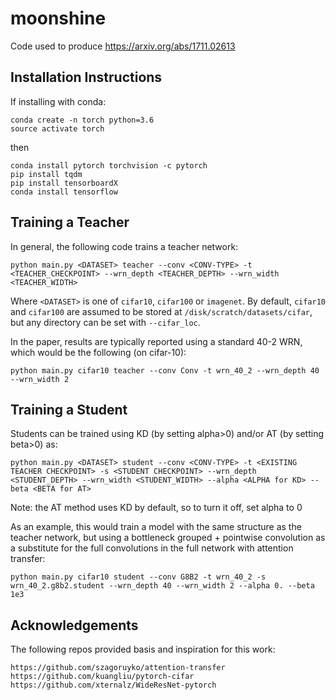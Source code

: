 # moonshine

Code used to produce https://arxiv.org/abs/1711.02613

## Installation Instructions

If installing with conda:

```
conda create -n torch python=3.6
source activate torch
```
then

```
conda install pytorch torchvision -c pytorch
pip install tqdm
pip install tensorboardX
conda install tensorflow
```

## Training a Teacher

In general, the following code trains a teacher network:

```
python main.py <DATASET> teacher --conv <CONV-TYPE> -t <TEACHER_CHECKPOINT> --wrn_depth <TEACHER_DEPTH> --wrn_width <TEACHER_WIDTH>
```

Where `<DATASET>` is one of `cifar10`, `cifar100` or `imagenet`. By
default, `cifar10` and `cifar100` are assumed to be stored at
`/disk/scratch/datasets/cifar`, but any directory can be set with
`--cifar_loc`.

In the paper, results are typically reported using a standard 40-2 WRN,
which would be the following (on cifar-10):

```
python main.py cifar10 teacher --conv Conv -t wrn_40_2 --wrn_depth 40 --wrn_width 2
```

## Training a Student

Students can be trained using KD (by setting alpha>0) and/or AT (by setting beta>0) as:

```
python main.py <DATASET> student --conv <CONV-TYPE> -t <EXISTING TEACHER CHECKPOINT> -s <STUDENT CHECKPOINT> --wrn_depth <STUDENT_DEPTH> --wrn_width <STUDENT_WIDTH> --alpha <ALPHA for KD> --beta <BETA for AT>
```
  
Note: the AT method uses KD by default, so to turn it off, set alpha to 0

As an example, this would train a model with the same structure as the
teacher network, but using a bottleneck grouped + pointwise convolution as
a substitute for the full convolutions in the full network with attention transfer:

```
python main.py cifar10 student --conv G8B2 -t wrn_40_2 -s wrn_40_2.g8b2.student --wrn_depth 40 --wrn_width 2 --alpha 0. --beta 1e3
```

## Acknowledgements

The following repos provided basis and inspiration for this work:

```
https://github.com/szagoruyko/attention-transfer
https://github.com/kuangliu/pytorch-cifar
https://github.com/xternalz/WideResNet-pytorch
```

